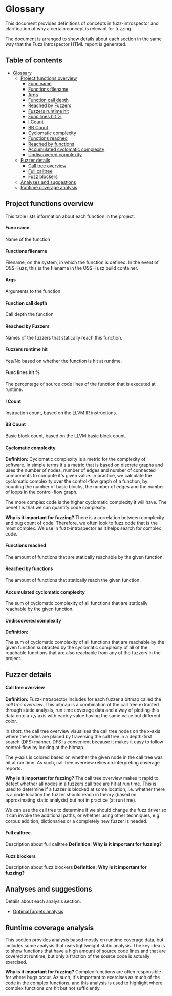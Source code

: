 # Glossary

This document provides definitions of concepts in fuzz-introspector and
clarification of why a certain concept is relevant for fuzzing.

The document is arranged to show details about each section in the same
way that the Fuzz introspector HTML report is generated.

## Table of contents
- [Glossary](#glossary)
  * [Project functions overview](#project-functions-overview)
      - [Func name](#func-name)
      - [Functions filename](#functions-filename)
      - [Args](#args)
      - [Function call depth](#function-call-depth)
      - [Reached by Fuzzers](#reached-by-fuzzers)
      - [Fuzzers runtime hit](#fuzzers-runtime-hit)
      - [Func lines hit %](#func-lines-hit--)
      - [I Count](#i-count)
      - [BB Count](#bb-count)
      - [Cyclomatic complexity](#cyclomatic-complexity)
      - [Functions reached](#functions-reached)
      - [Reached by functions](#reached-by-functions)
      - [Accumulated cyclomatic complexity](#accumulated-cyclomatic-complexity)
      - [Undiscovered complexity](#undiscovered-complexity)
  * [Fuzzer details](#fuzzer-details)
      - [Call tree overview](#call-tree-overview)
      - [Full calltree](#full-calltree)
      - [Fuzz blockers](#fuzz-blockers)
  * [Analyses and suggestions](#analyses-and-suggestions)
  * [Runtime coverage analysis](#runtime-coverage-analysis)

## Project functions overview
This table lists information about each function in the project.

#### Func name
Name of the function

#### Functions filename
Filename, on the system, in which the function is defined. In the event of OSS-Fuzz, this
is the filename in the OSS-Fuzz build container.

#### Args
Arguments to the function

#### Function call depth
Call depth the function

#### Reached by Fuzzers
Names of the fuzzers that statically reach this function.

#### Fuzzers runtime hit
Yes/No based on whether the function is hit at runtime.

#### Func lines hit %
The percentage of source code lines of the function that is
executed at runtime.

#### I Count
Instruction count, based on the LLVM IR instructions.

#### BB Count
Basic block count, based on the LLVM basic block count.

#### Cyclomatic complexity
**Definition:** Cyclomatic complexity is a metric for the complexity of software. 
In simple terms it's a metric that is based on discrete graphs and uses the
number of nodes, number of edges and number of connected components to compute
it's given value. In practice, we calculate the cyclomatic complexity over the
control-flow graph of a function, by counting the number of basic blocks, the
number of edges and the number of loops in the control-flow graph.

The more complex code is the higher cyclomatic complexity it will have. The benefit
is that we can quantify code complexity.


**Why is it important for fuzzing?** There is a correlation between complexity
and bug count of code. Therefore, we often look to fuzz code that is the most complex.
We use in fuzz-introspector as it helps search for complex code.

#### Functions reached
The amount of functions that are statically reachable by ths given function.

#### Reached by functions
The amount of functions that statically reach the given function.

#### Accumulated cyclomatic complexity
The sum of cyclomatic complexity of all functions that are statically reachable by the given function.

#### Undiscovered complexity
**Definition:**

The sum of cyclomatic complexity of all functions that are reachable by the given function
subtracted by the cyclomatic complexity of all of the reachable functions that are
also reachable from any of the fuzzers in the project.

## Fuzzer details
#### Call tree overview
**Definition:** Fuzz-introspector includes for each fuzzer a bitmap called the *call tree overview*.
This bitmap is a combination of the call tree extracted through static analysis,
run time coverage data and a way of plotting this data onto a x,y axis with each
y value having the same value but different color.

In short, the call tree overview visualises the call tree nodes on the x-axis
where the nodes are placed by traversing the call tree in a depth-first search (DFS)
manner. DFS is convenient because it makes it easy to follow control-flow by 
looking at the bitmap.

The y-axis is colored based on whether the given node in the call tree was hit
at run time. As such, call tree overview relies on interpreting coverage reports.

**Why is it important for fuzzing?** The call tree overview makes it rapid to
detect whether all nodes in a fuzzers call tree are hit at run time. This is
used to determine if a fuzzer is blocked at some location, i.e. whether there
is a code location the fuzzer should reach in theory (based on approximating
static analysis) but not in practice (at run time).

We can use the call tree to determine if we should change the fuzz driver so it
can invoke the additional paths, or whether using other techniques, e.g. corpus
addition, dictionaries or a completely new fuzzer is needed.


#### Full calltree
Description about full calltree
**Definition:**
**Why is it important for fuzzing?**

#### Fuzz blockers
Description about fuzz blockers
**Definition:**
**Why is it important for fuzzing?**


## Analyses and suggestions
Details about each analysis section.

- [OptimalTargets analysis](/doc/analyses/OptimalTargets.md)

## Runtime coverage analysis
This section provides analysis based mostly on runtime coverage data, but includes some
analysis that uses lightweight static analysis.
The key idea is to show functions that have a high amount of source code lines and that
are covered at runtime, but only a fraction of the source code is actually exercised.


**Why is it important for fuzzing?**
Complex functions are often responsible for where bugs occur. As such, it's important to
exercises as much of the code in the complex functions, and this analysis is used to highlight
where complex functions *are* hit but not sufficiently.
